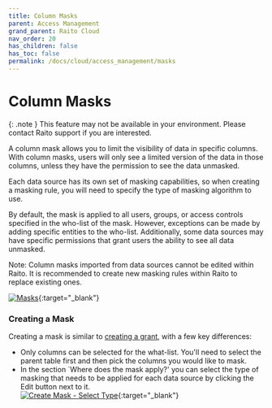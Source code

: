```yaml
---
title: Column Masks
parent: Access Management
grand_parent: Raito Cloud
nav_order: 20
has_children: false
has_toc: false
permalink: /docs/cloud/access_management/masks
---
```


# Column Masks

{: .note }
This feature may not be available in your environment. Please contact Raito support if you are interested.

A column mask allows you to limit the visibility of data in specific columns. With column masks, users will only see a limited version of the data in those columns, unless they have the permission to see the data unmasked.

Each data source has its own set of masking capabilities, so when creating a masking rule, you will need to specify the type of masking algorithm to use. 

By default, the mask is applied to all users, groups, or access controls specified in the who-list of the mask. However, exceptions can be made by adding specific entities to the who-list. Additionally, some data sources may have specific permissions that grant users the ability to see all data unmasked.

Note: Column masks imported from data sources cannot be edited within Raito. It is recommended to create new masking rules within Raito to replace existing ones.

[![Masks](/assets/images/Masks.jpg)](/assets/images/Masks.jpg){:target="_blank"}

### Creating a Mask

Creating a mask is similar to [creating a grant](/docs/cloud/access_management/grants), with a few key differences:

 - Only columns can be selected for the what-list. You'll need to select the parent table first and then pick the columns you would like to mask.
 - In the section `Where does the mask apply?' you can select the type of masking that needs to be applied for each data source by clicking the Edit button next to it.  
 [![Create Mask - Select Type](/assets/images/cloud/access_management/create-mask-type.png)](/assets/images/cloud/access_management/create-mask-type.png){:target="_blank"}